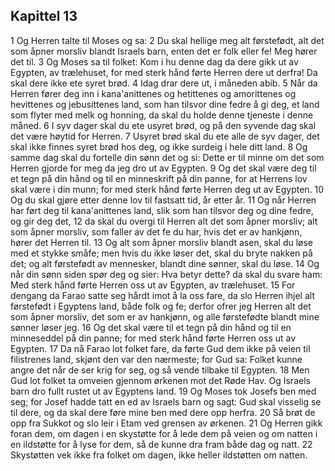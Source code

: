 ## Kapittel 13

1 Og Herren talte til Moses og sa:
2 Du skal hellige meg alt førstefødt, alt det som åpner morsliv blandt Israels barn, enten det er folk eller fe! Meg hører det til.
3 Og Moses sa til folket: Kom i hu denne dag da dere gikk ut av Egypten, av trælehuset, for med sterk hånd førte Herren dere ut derfra! Da skal dere ikke ete syret brød.
4 Idag drar dere ut, i måneden abib.
5 Når da Herren fører deg inn i kana'anittenes og hetittenes og amorittenes og hevittenes og jebusittenes land, som han tilsvor dine fedre å gi deg, et land som flyter med melk og honning, da skal du holde denne tjeneste i denne måned.
6 I syv dager skal du ete usyret brød, og på den syvende dag skal det være høytid for Herren.
7 Usyret brød skal du ete alle de syv dager, det skal ikke finnes syret brød hos deg, og ikke surdeig i hele ditt land.
8 Og samme dag skal du fortelle din sønn det og si: Dette er til minne om det som Herren gjorde for meg da jeg dro ut av Egypten.
9 Og det skal være deg til et tegn på din hånd og til en minneskrift på din panne, for at Herrens lov skal være i din munn; for med sterk hånd førte Herren deg ut av Egypten.
10 Og du skal gjøre etter denne lov til fastsatt tid, år etter år.
11 Og når Herren har ført deg til kana'anittenes land, slik som han tilsvor deg og dine fedre, og gir deg det,
12 da skal du overgi til Herren alt det som åpner morsliv; alt som åpner morsliv, som faller av det fe du har, hvis det er av hankjønn, hører det Herren til.
13 Og alt som åpner morsliv blandt asen, skal du løse med et stykke småfe; men hvis du ikke løser det, skal du bryte nakken på det; og alt førstefødt av mennesker, blandt dine sønner, skal du løse.
14 Og når din sønn siden spør deg og sier: Hva betyr dette? da skal du svare ham: Med sterk hånd førte Herren oss ut av Egypten, av trælehuset.
15 For dengang da Farao satte seg hårdt imot å la oss fare, da slo Herren ihjel alt førstefødt i Egyptens land, både folk og fe; derfor ofrer jeg Herren alt det som åpner morsliv, det som er av hankjønn, og alle førstefødte blandt mine sønner løser jeg.
16 Og det skal være til et tegn på din hånd og til en minneseddel på din panne; for med sterk hånd førte Herren oss ut av Egypten.
17 Da nå Farao lot folket fare, da førte Gud dem ikke på veien til filistrenes land, skjønt den var den nærmeste; for Gud sa: Folket kunne angre det når de ser krig for seg, og så vende tilbake til Egypten.
18 Men Gud lot folket ta omveien gjennom ørkenen mot det Røde Hav. Og Israels barn dro fullt rustet ut av Egyptens land.
19 Og Moses tok Josefs ben med seg; for Josef hadde tatt en ed av Israels barn og sagt: Gud skal visselig se til dere, og da skal dere føre mine ben med dere opp herfra.
20 Så brøt de opp fra Sukkot og slo leir i Etam ved grensen av ørkenen.
21 Og Herren gikk foran dem, om dagen i en skystøtte for å lede dem på veien og om natten i en ildstøtte for å lyse for dem, så de kunne dra fram både dag og natt.
22 Skystøtten vek ikke fra folket om dagen, ikke heller ildstøtten om natten.
